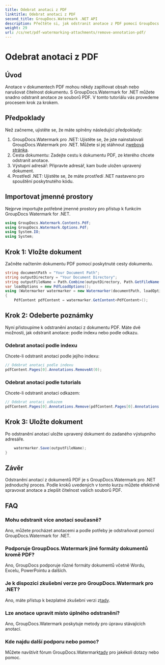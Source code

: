 ```yaml
---
title: Odebrat anotaci z PDF
linktitle: Odebrat anotaci z PDF
second_title: GroupDocs.Watermark .NET API
description: Přečtěte si, jak odstranit anotace z PDF pomocí GroupDocs.Watermark for .NET. Vylepšete čitelnost dokumentu bez námahy.
weight: 29
url: /cs/net/pdf-watermarking-attachments/remove-annotation-pdf/
---
```


# Odebrat anotaci z PDF

## Úvod
Anotace v dokumentech PDF mohou někdy zaplňovat obsah nebo narušovat čitelnost dokumentu. S GroupDocs.Watermark for .NET můžete snadno odstranit anotace ze souborů PDF. V tomto tutoriálu vás provedeme procesem krok za krokem.
## Předpoklady
Než začneme, ujistěte se, že máte splněny následující předpoklady:
1.  GroupDocs.Watermark pro .NET: Ujistěte se, že jste nainstalovali GroupDocs.Watermark pro .NET. Můžete si jej stáhnout z[webová stránka](https://releases.groupdocs.com/Watermark/net/).
2. Cesta dokumentu: Zadejte cestu k dokumentu PDF, ze kterého chcete odstranit anotace.
3. Výstupní adresář: Připravte adresář, kam bude uložen upravený dokument.
4. Prostředí .NET: Ujistěte se, že máte prostředí .NET nastaveno pro spouštění poskytnutého kódu.

## Importovat jmenné prostory
Nejprve importujte potřebné jmenné prostory pro přístup k funkcím GroupDocs Watermark for .NET.
```csharp
using GroupDocs.Watermark.Contents.Pdf;
using GroupDocs.Watermark.Options.Pdf;
using System.IO;
using System;
```
## Krok 1: Vložte dokument
Začněte načtením dokumentu PDF pomocí poskytnuté cesty dokumentu.
```csharp
string documentPath = "Your Document Path";
string outputDirectory = "Your Document Directory";
string outputFileName = Path.Combine(outputDirectory, Path.GetFileName(documentPath));
var loadOptions = new PdfLoadOptions();
using (Watermarker watermarker = new Watermarker(documentPath, loadOptions))
{
    PdfContent pdfContent = watermarker.GetContent<PdfContent>();
```
## Krok 2: Odeberte poznámky
Nyní přistoupíme k odstranění anotací z dokumentu PDF. Máte dvě možnosti, jak odstranit anotace: podle indexu nebo podle odkazu.
### Odebrat anotaci podle indexu
Chcete-li odstranit anotaci podle jejího indexu:
```csharp
// Odebrat anotaci podle indexu
pdfContent.Pages[0].Annotations.RemoveAt(0);
```
### Odebrat anotaci podle tutorials
Chcete-li odstranit anotaci odkazem:
```csharp
// Odebrat anotaci odkazem
pdfContent.Pages[0].Annotations.Remove(pdfContent.Pages[0].Annotations[0]);
```
## Krok 3: Uložte dokument
Po odstranění anotací uložte upravený dokument do zadaného výstupního adresáře.
```csharp
    watermarker.Save(outputFileName);
}
```

## Závěr
Odstranění anotací z dokumentů PDF je s GroupDocs.Watermark pro .NET jednoduchý proces. Podle kroků uvedených v tomto kurzu můžete efektivně spravovat anotace a zlepšit čitelnost vašich souborů PDF.
## FAQ
### Mohu odstranit více anotací současně?
Ano, můžete procházet anotacemi a podle potřeby je odstraňovat pomocí GroupDocs.Watermark for .NET.
### Podporuje GroupDocs.Watermark jiné formáty dokumentů kromě PDF?
Ano, GroupDocs podporuje různé formáty dokumentů včetně Wordu, Excelu, PowerPointu a dalších.
### Je k dispozici zkušební verze pro GroupDocs.Watermark pro .NET?
 Ano, máte přístup k bezplatné zkušební verzi z[tady](https://releases.groupdocs.com/).
### Lze anotace upravit místo úplného odstranění?
Ano, GroupDocs.Watermark poskytuje metody pro úpravu stávajících anotací.
### Kde najdu další podporu nebo pomoc?
 Můžete navštívit fórum GroupDocs.Watermark[tady](https://forum.groupdocs.com/c/watermark/19) pro jakékoli dotazy nebo pomoc.